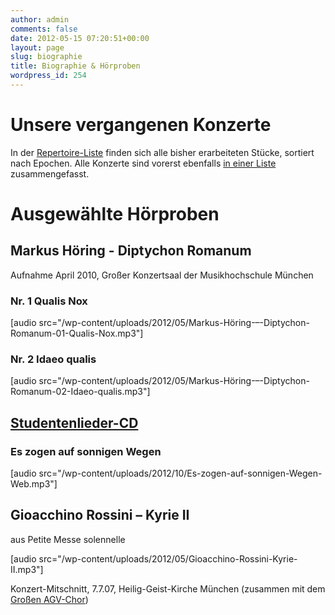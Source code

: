 ```yaml
---
author: admin
comments: false
date: 2012-05-15 07:20:51+00:00
layout: page
slug: biographie
title: Biographie & Hörproben
wordpress_id: 254
---
```


# Unsere vergangenen Konzerte

In der [Repertoire-Liste](/wp-content/uploads/2012/05/Stücke-Repertoire.xls) finden sich alle bisher erarbeiteten Stücke, sortiert nach Epochen. Alle Konzerte sind vorerst ebenfalls [in einer Liste](/wp-content/uploads/2012/05/Konzert-Repertoire.pdf) zusammengefasst.
# Ausgewählte Hörproben
## Markus Höring - Diptychon Romanum
Aufnahme April 2010, Großer Konzertsaal der Musikhochschule München

### Nr. 1 Qualis Nox

[audio src="/wp-content/uploads/2012/05/Markus-Höring-–-Diptychon-Romanum-01-Qualis-Nox.mp3"]
### Nr. 2 Idaeo qualis

[audio src="/wp-content/uploads/2012/05/Markus-Höring-–-Diptychon-Romanum-02-Idaeo-qualis.mp3"]
## [Studentenlieder-CD](https://www.agv-muenchen.de/medien/studentenlieder-cd/)
### Es zogen auf sonnigen Wegen

[audio src="/wp-content/uploads/2012/10/Es-zogen-auf-sonnigen-Wegen-Web.mp3"]
## Gioacchino Rossini – Kyrie II

aus Petite Messe solennelle

[audio src="/wp-content/uploads/2012/05/Gioacchino-Rossini-Kyrie-II.mp3"]

Konzert-Mitschnitt, 7.7.07, Heilig-Geist-Kirche München (zusammen mit dem [Großen AGV-Chor](/musik-und-theater/grosser-chor/))
